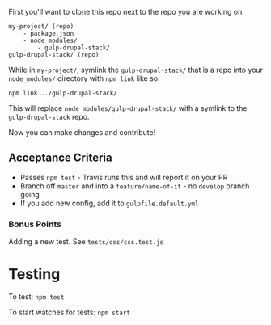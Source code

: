 First you'll want to clone this repo next to the repo you are working on.

```
my-project/ (repo)
    - package.json
    - node_modules/
        - gulp-drupal-stack/
gulp-drupal-stack/ (repo)
```

While in `my-project/`, symlink the `gulp-drupal-stack/` that is a repo into your `node_modules/` directory with `npm link` like so:

    npm link ../gulp-drupal-stack/

This will replace `node_modules/gulp-drupal-stack/` with a symlink to the `gulp-drupal-stack` repo.

Now you can make changes and contribute!

## Acceptance Criteria

- Passes `npm test` - Travis runs this and will report it on your PR
- Branch off `master` and into a `feature/name-of-it` - no `develop` branch going
- If you add new config, add it to `gulpfile.default.yml`

### Bonus Points

Adding a new test. See `tests/css/css.test.js`

# Testing

To test: `npm test`

To start watches for tests: `npm start`
